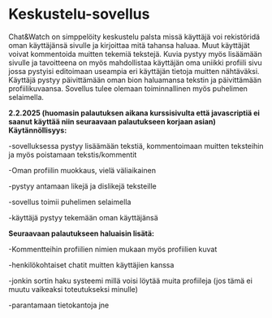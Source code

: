 # Keskustelu-sovellus

Chat&Watch on simppelöity keskustelu palsta missä käyttäjä voi rekistöridä oman käyttäjänsä sivulle ja kirjoittaa mitä tahansa haluaa. Muut käyttäjät voivat kommentoida muitten tekemiä tekstejä. Kuvia pystyy myös lisäämään sivulle ja tavoitteena on myös mahdollistaa käyttäjän oma uniikki profiili sivu jossa pystyisi editoimaan useampia eri käyttäjän tietoja muitten nähtäväksi.
Käyttäjä pystyy päivittämään oman bion haluamansa tekstin ja päivittämään profiilikuvaansa.
Sovellus tulee olemaan toiminnallinen myös puhelimen selaimella.

**2.2.2025 (huomasin palautuksen aikana kurssisivulta että javascriptiä ei saanut käyttää niin seuraavaan palautukseen korjaan asian)
Käytännöllisyys:**

-sovelluksessa pystyy lisäämään tekstiä, kommentoimaan muitten teksteihin ja myös poistamaan tekstis/kommentit

-Oman profiilin muokkaus, vielä väliaikainen

-pystyy antamaan likejä ja dislikejä teksteille

-sovellus toimii puhelimen selaimella

-käyttäjä pystyy tekemään oman käyttäjänsä

**Seuraavaan palautukseen haluaisin lisätä:**

-Kommentteihin profiilien nimien mukaan myös profiilien kuvat

-henkilökohtaiset chatit muitten käyttäjien kanssa

-jonkin sortin haku systeemi millä voisi löytää muita profiileja (jos tämä ei muutu vaikeaksi toteutukseksi minulle)

-parantamaan tietokantoja jne

